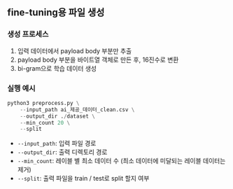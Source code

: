 ## fine-tuning용 파일 생성

### 생성 프로세스
1. 입력 데이터에서 payload body 부분만 추출
2. payload body 부분을 바이트열 객체로 만든 후, 16진수로 변환
3. bi-gram으로 학습 데이터 생성

### 실행 예시

```python
python3 preprocess.py \
    --input_path ai_제공_데이터_clean.csv \
    --output_dir ./dataset \
    --min_count 20 \
    --split
```

* `--input_path`: 입력 파일 경로
* `--output_dir`: 출력 디렉토리 경로
* `--min_count`: 레이블 별 최소 데이터 수 (최소 데이터에 미달되는 레이블 데이터는 제거)
* `--split`: 출력 파일을 train / test로 split 할지 여부
